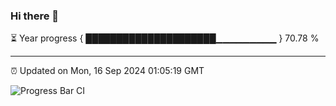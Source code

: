 ### Hi there 👋

⏳ Year progress { █████████████████████▁▁▁▁▁▁▁▁▁ } 70.78 %

---

⏰ Updated on Mon, 16 Sep 2024 01:05:19 GMT

![Progress Bar CI](https://github.com/liununu/liununu/workflows/Progress%20Bar%20CI/badge.svg)
